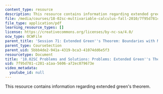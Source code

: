 ```yaml
---
content_type: resource
description: This resource contains information regarding extended green's theorem.
file: /media/courses/18-02sc-multivariable-calculus-fall-2010/7f95d781c281a1aa5606a72ec079673e_MIT18_02SC_pb_71_comb.pdf
file_type: application/pdf
learning_resource_types: []
license: https://creativecommons.org/licenses/by-nc-sa/4.0/
ocw_type: OCWFile
parent_title: 'Session 71: Extended Green''s Theorem: Boundaries with Multiple Pieces'
parent_type: CourseSection
parent_uid: 5bbb4de2-941a-4319-bca3-41074dd6e5f3
resourcetype: Document
title: '18.02SC Problems and Solutions: Problems: Extended Green''s Theorem'
uid: 7f95d781-c281-a1aa-5606-a72ec079673e
video_metadata:
  youtube_id: null
---
```

This resource contains information regarding extended green's theorem.